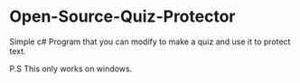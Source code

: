 # Open-Source-Quiz-Protector
Simple c# Program that you can modify to make a quiz and use it to protect text.

P.S
This only works on windows.
